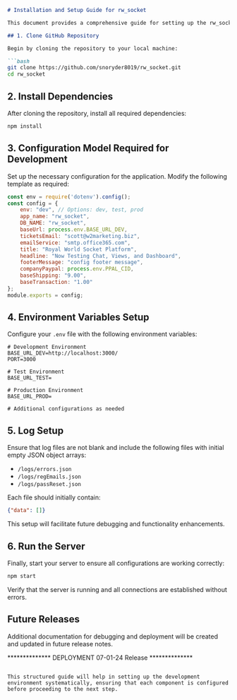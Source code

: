 

```markdown
# Installation and Setup Guide for rw_socket

This document provides a comprehensive guide for setting up the rw_socket web application for development, testing, and production environments.

## 1. Clone GitHub Repository

Begin by cloning the repository to your local machine:

```bash
git clone https://github.com/snoryder8019/rw_socket.git
cd rw_socket
```

## 2. Install Dependencies

After cloning the repository, install all required dependencies:

```bash
npm install
```

## 3. Configuration Model Required for Development

Set up the necessary configuration for the application. Modify the following template as required:

```javascript
const env = require('dotenv').config();
const config = {
    env: "dev", // Options: dev, test, prod
    app_name: "rw_socket",
    DB_NAME: "rw_socket",
    baseUrl: process.env.BASE_URL_DEV,
    ticketsEmail: "scott@w2marketing.biz",
    emailService: "smtp.office365.com",
    title: "Royal World Socket Platform",
    headline: "Now Testing Chat, Views, and Dashboard",
    footerMessage: "config footer message",
    companyPaypal: process.env.PPAL_CID,
    baseShipping: "9.00",
    baseTransaction: "1.00"
};
module.exports = config;
```

## 4. Environment Variables Setup

Configure your `.env` file with the following environment variables:

```plaintext
# Development Environment
BASE_URL_DEV=http://localhost:3000/
PORT=3000

# Test Environment
BASE_URL_TEST=

# Production Environment
BASE_URL_PROD=

# Additional configurations as needed
```

## 5. Log Setup

Ensure that log files are not blank and include the following files with initial empty JSON object arrays:

- `/logs/errors.json`
- `/logs/regEmails.json`
- `/logs/passReset.json`

Each file should initially contain:

```json
{"data": []}
```

This setup will facilitate future debugging and functionality enhancements.

## 6. Run the Server

Finally, start your server to ensure all configurations are working correctly:

```bash
npm start
```

Verify that the server is running and all connections are established without errors.

## Future Releases

Additional documentation for debugging and deployment will be created and updated in future release notes.

************** DEPLOYMENT 07-01-24 Release **************
```

This structured guide will help in setting up the development environment systematically, ensuring that each component is configured before proceeding to the next step.